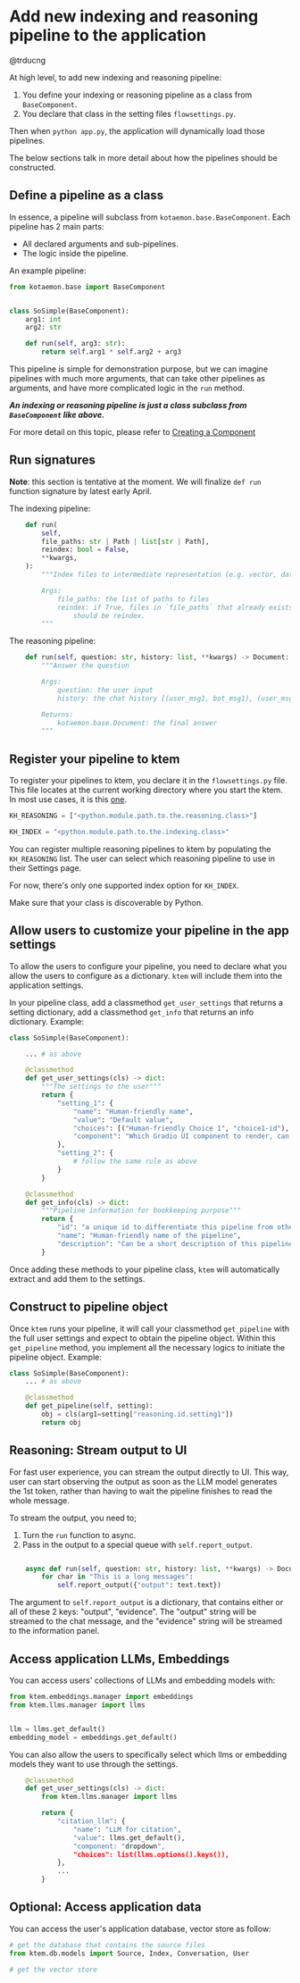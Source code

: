 # Add new indexing and reasoning pipeline to the application

@trducng

At high level, to add new indexing and reasoning pipeline:

1. You define your indexing or reasoning pipeline as a class from
   `BaseComponent`.
2. You declare that class in the setting files `flowsettings.py`.

Then when `python app.py`, the application will dynamically load those
pipelines.

The below sections talk in more detail about how the pipelines should be
constructed.

## Define a pipeline as a class

In essence, a pipeline will subclass from `kotaemon.base.BaseComponent`.
Each pipeline has 2 main parts:

- All declared arguments and sub-pipelines.
- The logic inside the pipeline.

An example pipeline:

```python
from kotaemon.base import BaseComponent


class SoSimple(BaseComponent):
    arg1: int
    arg2: str

    def run(self, arg3: str):
        return self.arg1 * self.arg2 + arg3
```

This pipeline is simple for demonstration purpose, but we can imagine pipelines
with much more arguments, that can take other pipelines as arguments, and have
more complicated logic in the `run` method.

**_An indexing or reasoning pipeline is just a class subclass from
`BaseComponent` like above._**

For more detail on this topic, please refer to [Creating a
Component](/create-a-component/)

## Run signatures

**Note**: this section is tentative at the moment. We will finalize `def run`
function signature by latest early April.

The indexing pipeline:

```python
    def run(
        self,
        file_paths: str | Path | list[str | Path],
        reindex: bool = False,
        **kwargs,
    ):
        """Index files to intermediate representation (e.g. vector, database...)

        Args:
            file_paths: the list of paths to files
            reindex: if True, files in `file_paths` that already exists in database
                should be reindex.
        """
```

The reasoning pipeline:

```python
    def run(self, question: str, history: list, **kwargs) -> Document:
        """Answer the question

        Args:
            question: the user input
            history: the chat history [(user_msg1, bot_msg1), (user_msg2, bot_msg2)...]

        Returns:
            kotaemon.base.Document: the final answer
        """
```

## Register your pipeline to ktem

To register your pipelines to ktem, you declare it in the `flowsettings.py`
file. This file locates at the current working directory where you start the
ktem. In most use cases, it is this
[one](https://github.com/Cinnamon/kotaemon/blob/main/libs/ktem/flowsettings.py).

```python
KH_REASONING = ["<python.module.path.to.the.reasoning.class>"]

KH_INDEX = "<python.module.path.to.the.indexing.class>"
```

You can register multiple reasoning pipelines to ktem by populating the
`KH_REASONING` list. The user can select which reasoning pipeline to use
in their Settings page.

For now, there's only one supported index option for `KH_INDEX`.

Make sure that your class is discoverable by Python.

## Allow users to customize your pipeline in the app settings

To allow the users to configure your pipeline, you need to declare what you
allow the users to configure as a dictionary. `ktem` will include them into the
application settings.

In your pipeline class, add a classmethod `get_user_settings` that returns a
setting dictionary, add a classmethod `get_info` that returns an info
dictionary. Example:

```python
class SoSimple(BaseComponent):

    ... # as above

    @classmethod
    def get_user_settings(cls) -> dict:
        """The settings to the user"""
        return {
            "setting_1": {
                "name": "Human-friendly name",
                "value": "Default value",
                "choices": [("Human-friendly Choice 1", "choice1-id"), ("HFC 2", "choice2-id")], # optional
                "component": "Which Gradio UI component to render, can be: text, number, checkbox, dropdown, radio, checkboxgroup"
            },
            "setting_2": {
                # follow the same rule as above
            }
        }

    @classmethod
    def get_info(cls) -> dict:
        """Pipeline information for bookkeeping purpose"""
        return {
            "id": "a unique id to differentiate this pipeline from other pipeline",
            "name": "Human-friendly name of the pipeline",
            "description": "Can be a short description of this pipeline"
        }
```

Once adding these methods to your pipeline class, `ktem` will automatically
extract and add them to the settings.

## Construct to pipeline object

Once `ktem` runs your pipeline, it will call your classmethod `get_pipeline`
with the full user settings and expect to obtain the pipeline object. Within
this `get_pipeline` method, you implement all the necessary logics to initiate
the pipeline object. Example:

```python
class SoSimple(BaseComponent):
    ... # as above

    @classmethod
    def get_pipeline(self, setting):
        obj = cls(arg1=setting["reasoning.id.setting1"])
        return obj
```

## Reasoning: Stream output to UI

For fast user experience, you can stream the output directly to UI. This way,
user can start observing the output as soon as the LLM model generates the 1st
token, rather than having to wait the pipeline finishes to read the whole message.

To stream the output, you need to;

1. Turn the `run` function to async.
2. Pass in the output to a special queue with `self.report_output`.

```python

    async def run(self, question: str, history: list, **kwargs) -> Document:
        for char in "This is a long messages":
            self.report_output({"output": text.text})
```

The argument to `self.report_output` is a dictionary, that contains either or
all of these 2 keys: "output", "evidence". The "output" string will be streamed
to the chat message, and the "evidence" string will be streamed to the
information panel.

## Access application LLMs, Embeddings

You can access users' collections of LLMs and embedding models with:

```python
from ktem.embeddings.manager import embeddings
from ktem.llms.manager import llms


llm = llms.get_default()
embedding_model = embeddings.get_default()
```

You can also allow the users to specifically select which llms or embedding
models they want to use through the settings.

```python
    @classmethod
    def get_user_settings(cls) -> dict:
        from ktem.llms.manager import llms

        return {
            "citation_llm": {
                "name": "LLM for citation",
                "value": llms.get_default(),
                "component: "dropdown",
                "choices": list(llms.options().keys()),
            },
            ...
        }
```

## Optional: Access application data

You can access the user's application database, vector store as follow:

```python
# get the database that contains the source files
from ktem.db.models import Source, Index, Conversation, User

# get the vector store
```
